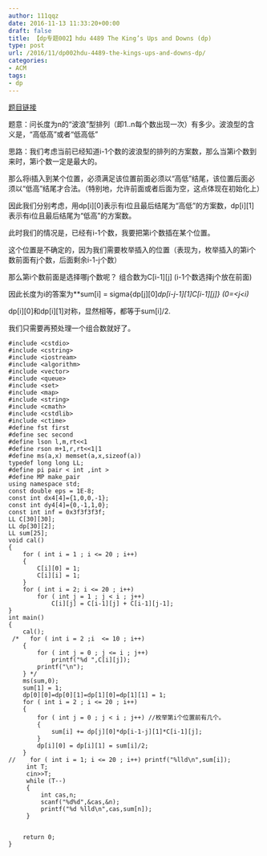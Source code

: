 ```yaml
---
author: 111qqz
date: 2016-11-13 11:33:20+00:00
draft: false
title: 【dp专题002】hdu 4489 The King’s Ups and Downs (dp)
type: post
url: /2016/11/dp002hdu-4489-the-kings-ups-and-downs-dp/
categories:
- ACM
tags:
- dp
---
```


[题目链接](http://acm.hdu.edu.cn/showproblem.php?pid=4489)

题意：问长度为n的“波浪”型排列（即1..n每个数出现一次）有多少。波浪型的含义是，“高低高”或者“低高低”

思路：我们考虑当前已经知道i-1个数的波浪型的排列的方案数，那么当第i个数到来时，第i个数一定是最大的。

那么将i插入到某个位置，必须满足该位置前面必须以“高低”结尾，该位置后面必须以“低高”结尾才合法。（特别地，允许前面或者后面为空，这点体现在初始化上）

因此我们分别考虑，用dp[i][0]表示有i位且最后结尾为“高低”的方案数，dp[i][1]表示有i位且最后结尾为“低高”的方案数。

此时我们的情况是，已经有i-1个数，我要把第i个数插在某个位置。

这个位置是不确定的，因为我们需要枚举插入的位置（表现为，枚举插入的第i个数前面有j个数，后面剩余i-1-j个数）

那么第i个数前面是选择哪j个数呢？ 组合数为C[i-1][j] (i-1个数选择j个放在前面)

因此长度为i的答案为**sum[i] = sigma{dp[j][0]*dp[i-j-1][1]*C[i-1][j]} (0=<j<i)**

dp[i][0]和dp[i][1]对称，显然相等，都等于sum[i]/2.

我们只需要再预处理一个组合数就好了。

    
    #include <cstdio>
    #include <cstring>
    #include <iostream>
    #include <algorithm>
    #include <vector>
    #include <queue>
    #include <set>
    #include <map>
    #include <string>
    #include <cmath>
    #include <cstdlib>
    #include <ctime>
    #define fst first
    #define sec second
    #define lson l,m,rt<<1
    #define rson m+1,r,rt<<1|1
    #define ms(a,x) memset(a,x,sizeof(a))
    typedef long long LL;
    #define pi pair < int ,int >
    #define MP make_pair
    using namespace std;
    const double eps = 1E-8;
    const int dx4[4]={1,0,0,-1};
    const int dy4[4]={0,-1,1,0};
    const int inf = 0x3f3f3f3f;
    LL C[30][30];
    LL dp[30][2];
    LL sum[25];
    void cal()
    {
        for ( int i = 1 ; i <= 20 ; i++)
        {
            C[i][0] = 1;
            C[i][i] = 1;
        }
        for ( int i = 2; i <= 20 ; i++)
            for ( int j = 1 ; j < i ; j++)
                C[i][j] = C[i-1][j] + C[i-1][j-1];
    }
    int main()
    {
        cal();
     /*   for ( int i = 2 ;i  <= 10 ; i++)
        {
            for ( int j = 0 ; j <= i ; j++)
                printf("%d ",C[i][j]);
            printf("\n");
        } */
        ms(sum,0);
        sum[1] = 1;
        dp[0][0]=dp[0][1]=dp[1][0]=dp[1][1] = 1;
        for ( int i = 2 ; i <= 20 ; i++)
        {
            for ( int j = 0 ; j < i ; j++) //枚举第i个位置前有几个。
            {
                sum[i] += dp[j][0]*dp[i-1-j][1]*C[i-1][j];
            }
            dp[i][0] = dp[i][1] = sum[i]/2;
        }
    //    for ( int i = 1; i <= 20 ; i++) printf("%lld\n",sum[i]);
         int T;
         cin>>T;
         while (T--)
         {
             int cas,n;
             scanf("%d%d",&cas,&n);
             printf("%d %lld\n",cas,sum[n]);
         }
    
    
    	return 0;
    }
    











